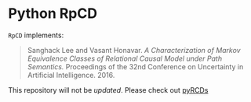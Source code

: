 # Python RpCD

`RpCD`  implements:
> Sanghack Lee and Vasant Honavar.
> _A Characterization of Markov Equivalence Classes of Relational Causal Model under Path Semantics._
> Proceedings of the 32nd Conference on Uncertainty in Artificial Intelligence. 2016.

This repository will not be _updated_. Please check out [pyRCDs](https://github.com/sanghack81/pyRCDs) 
